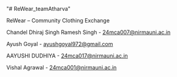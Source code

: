 "# ReWear_teamAtharva" 

ReWear – Community Clothing Exchange 

Chandel Dhiraj Singh Ramesh Singh - 24mca007@nirmauni.ac.in

Ayush Goyal - ayushgoyal972@gmail.com

AAYUSHI DUDHIYA - 24mca017@nirmauni.ac.in

Vishal Agrawal - 24mca001@nirmauni.ac.in

